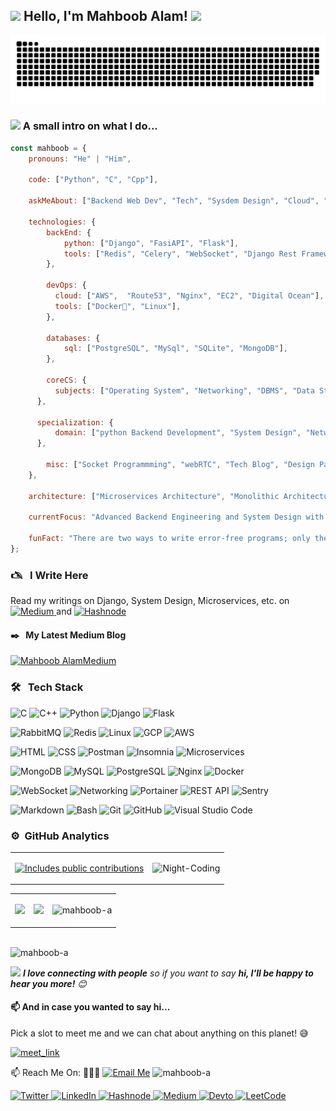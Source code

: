 <h2><img src="https://emojis.slackmojis.com/emojis/images/1531849430/4246/blob-sunglasses.gif?1531849430" width="30"/> Hello, I'm Mahboob Alam! <img src="https://media.giphy.com/media/12oufCB0MyZ1Go/giphy.gif" width="50"></h2>

![GitHub Snake Dark](https://raw.githubusercontent.com/Mahboob-A/Mahboob-A/main/dist/github-snake-dark.svg#gh-dark-mode-only)


### <img src="https://media.giphy.com/media/VgCDAzcKvsR6OM0uWg/giphy.gif" width="50"> A small intro on what I do...  

```javascript
const mahboob = {
    pronouns: "He" | "Him",

    code: ["Python", "C", "Cpp"],

    askMeAbout: ["Backend Web Dev", "Tech", "Sysdem Design", "Cloud", "Tech Blog", "Microservices", "Solo Travelling"],

    technologies: {
        backEnd: {
            python: ["Django", "FasiAPI", "Flask"],
            tools: ["Redis", "Celery", "WebSocket", "Django Rest Framework", "RabbitMQ", "RESTFul API", "Git"], 
        },

        devOps: {
          cloud: ["AWS",  "Route53", "Nginx", "EC2", "Digital Ocean"],
          tools: ["Docker🐳", "Linux"], 
        },

        databases: {
            sql: ["PostgreSQL", "MySql", "SQLite", "MongoDB"],
        },

        coreCS: {
          subjects: ["Operating System", "Networking", "DBMS", "Data Structures and Algorithms"], 
      },

      specialization: {
          domain: ["python Backend Development", "System Design", "Networking", "Cloud", "AWS"]
      },

        misc: ["Socket Programmming", "webRTC", "Tech Blog", "Design Pattern"]
    },

    architecture: ["Microservices Architecture", "Monolithic Architecture", "Event Driven"],

    currentFocus: "Advanced Backend Engineering and System Design with Specialization on AWS",

    funFact: "There are two ways to write error-free programs; only the third one works!"
};
```

### 🖎 &nbsp;&nbsp;I Write Here
Read my writings on Django, System Design, Microservices, etc. on 
<a href="https://medium.com/@imehboob" target="_blank">
    <img src="https://img.shields.io/badge/Medium-05122A?style=flat&logo=medium&logoColor=white" alt="Medium">
</a> and
<a href="https://hashnode.com/@imehboob" target="_blank">
    <img src="https://img.shields.io/badge/Hashnode-05122A?style=flat&logo=hashnode&logoColor=white" alt="Hashnode">
</a>


#### ✒️ &nbsp;&nbsp;My Latest Medium Blog
[![Mahboob AlamMedium](https://github-readme-medium.vercel.app/?username=imehboob)](https://medium.com/@imehboob)

### 🛠 &nbsp;&nbsp;Tech Stack
![C](https://img.shields.io/badge/C-05122A?style=flat&logo=c)
![C++](https://img.shields.io/badge/C++-05122A?style=flat&logo=c%2B%2B)
![Python](https://img.shields.io/badge/-Python-05122A?style=flat&logo=python)
![Django](https://img.shields.io/badge/Django-05122A?style=flat&logo=django)
![Flask](https://img.shields.io/badge/Flask-05122A?style=flat&logo=flask)

![RabbitMQ](https://img.shields.io/badge/-RabbitMQ-05122A?style=flat&logo=rabbitmq)
![Redis](https://img.shields.io/badge/-Redis-05122A?style=flat&logo=redis)
![Linux](https://img.shields.io/badge/linux-black?style=flat&logo=linux)
![GCP](https://img.shields.io/badge/GCP-05122A?style=flat&logo=google-cloud)
![AWS](https://img.shields.io/badge/AWS-05122A?style=flat&logo=aws)

![HTML](https://img.shields.io/badge/-HTML-05122A?style=flat&logo=HTML5)
![CSS](https://img.shields.io/badge/-CSS-05122A?style=flat&logo=CSS3&logoColor=1572B6)
![Postman](https://img.shields.io/badge/Postman-05122A?style=flat&logo=postman)
![Insomnia](https://img.shields.io/badge/Insomnia-05122A?style=flat&logo=insomnia)
![Microservices](https://img.shields.io/badge/Microservices-05122A?style=flat&logo=microservices)

![MongoDB](https://img.shields.io/badge/MongoDB-05122A?style=flat&logo=mongodb)
![MySQL](https://img.shields.io/badge/MySQL-05122A?style=flat&logo=mysql)
![PostgreSQL](https://img.shields.io/badge/PostgreSQL-05122A?style=flat&logo=postgresql)
![Nginx](https://img.shields.io/badge/Nginx-05122A?style=flat&logo=nginx)
![Docker](https://img.shields.io/badge/docker-black?style=flat&logo=docker)

![WebSocket](https://img.shields.io/badge/WebSocket-05122A?style=flat&logo=websocket)
![Networking](https://img.shields.io/badge/Networking-05122A?style=flat&logo=networking)
![Portainer](https://img.shields.io/badge/Portainer-05122A?style=flat&logo=portainer)
![REST API](https://img.shields.io/badge/REST%20API-05122A?style=flat&logo=restapi)
![Sentry](https://img.shields.io/badge/Sentry-05122A?style=flat&logo=sentry)

![Markdown](https://img.shields.io/badge/-Markdown-05122A?style=flat&logo=markdown)
![Bash](https://img.shields.io/badge/Bash-05122A?style=flat&logo=gnu-bash)
![Git](https://img.shields.io/badge/Git-05122A?style=flat&logo=git)
![GitHub](https://img.shields.io/badge/-GitHub-05122A?style=flat&logo=github)
![Visual Studio Code](https://img.shields.io/badge/-Visual%20Studio%20Code-05122A?style=flat&logo=visual-studio-code&logoColor=007ACC)
<br/>


### ⚙️ &nbsp;GitHub Analytics

<table>
  <tr>
    <td>
      <p>
        <a href="https://github.com/Mahboob-A">
          <img src="https://api.vaunt.dev/v1/github/entities/Mahboob-A/contributions?format=svg" width="350" title="Includes public contributions"/>
        </a>
      </p>
    </td>
    <td>
        <img src="https://raw.githubusercontent.com/Mahboob-A/Mahboob-A/main/dist/nightcoding.gif" width="350" alt="Night-Coding"/>
    </td>
  </tr>
</table>

<table>
  <tr>
    <td>
      <p>
        <a href="https://github.com/Mahboob-A">
          <img height="300" src="https://github-readme-stats-eight-theta.vercel.app/api?username=Mahboob-A&show_icons=true&theme=algolia&include_all_commits=true&count_private=true"/>
        </a>
      </p>
    </td>
    <td>
        <img height="300" src="https://github-readme-stats-eight-theta.vercel.app/api/top-langs/?username=Mahboob-A&layout=compact&langs_count=8&theme=algolia"/>
    </td>
    <td>
       <img height="300" src="https://github-readme-streak-stats.herokuapp.com/?user=Mahboob-A&layout=compact&langs_count=8&theme=algolia"" alt="mahboob-a" />
    </td>
  </tr>
</table>

<br/>

<img src="https://github-profile-trophy.vercel.app/?username=mahboob-a&no-frame=true&theme=algolia&title=MultiLanguage,Commits,PullRequest,Repositories,Stars,Followers,Issues,Reviews" alt="mahboob-a"/>

<br/>

<img src="https://media.giphy.com/media/LnQjpWaON8nhr21vNW/giphy.gif" width="60"> <em><b>I love connecting with people</b> so if you want to say <b>hi, I'll be happy to hear you more!</b> 😊</em>

#### 📫 And in case you wanted to say hi...

Pick a slot to meet me and we can chat about anything on this planet! 😅 

<a href="https://calendly.com/iammahboob-a" target="_blank"><img width="498" alt="meet_link" src="https://user-images.githubusercontent.com/15426564/144297439-f530f383-e73e-41e0-9914-a9b7d3f432e5.png"></a>
  
📫 Reach Me On: 🙋🏿‍♂️
[![Email Me](https://img.shields.io/badge/mahboob-black?style=flat&logo=gmail)](mailto:connect.mahboobalam@gmail.com?subject=Hello) 
<img src="https://komarev.com/ghpvc/?username=mahboob-a&label=Profile%20views&color=0e75b6&style=flat" alt="mahboob-a" /> 
<p align="left">
  <a href="https://twitter.com/imahboob_a" target="_blank">
    <img src="https://img.shields.io/badge/Twitter-05122A?style=flat&logo=twitter&logoColor=white" alt="Twitter">
  </a>
  <a href="https://linkedin.com/in/i-mahboob-alam" target="_blank">
    <img src="https://img.shields.io/badge/LinkedIn-05122A?style=flat&logo=linkedin&logoColor=white" alt="LinkedIn">
  </a>
  <a href="https://hashnode.com/@imehboob" target="_blank">
    <img src="https://img.shields.io/badge/Hashnode-05122A?style=flat&logo=hashnode&logoColor=white" alt="Hashnode">
  </a>
  <a href="https://medium.com/@imehboob" target="_blank">
    <img src="https://img.shields.io/badge/Medium-05122A?style=flat&logo=medium&logoColor=white" alt="Medium">
  </a>
  <a href="https://dev.to/imahboob_a" target="_blank">
    <img src="https://img.shields.io/badge/Dev.to-05122A?style=flat&logo=dev.to&logoColor=white" alt="Devto">
  </a>
  <a href="https://www.leetcode.com/mahboob-alam" target="_blank">
    <img src="https://img.shields.io/badge/LeetCode-05122A?style=flat&logo=leetcode&logoColor=white" alt="LeetCode">
  </a>
</p>

<br/>
<br/>
<br/>











